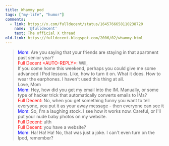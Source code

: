 ```yaml
---
title: Whammy pod
tags: ["my-life", "humor"]
comments:
  - link: https://x.com/fulldecent/status/1645766658110238720
    name: '@fulldecent'
    text: The official X thread
old-link: https://fulldecent.blogspot.com/2006/02/whammy.html
---
```


> <span style="color:blue;">Mom:</span> Are you saying that your friends are staying in that apartment past senior year?<br />
> <span style="color:red;">Full Decent &lt;AUTO-REPLY&gt;:</span> Will,<br />
If you come home this weekend, perhaps you could give me some advanced I Pod lessons. Like, how to turn it on. What it does. How to wear the earphones. I haven't used this thing at all.<br />
Love, Mom<br />
> <span style="color:blue;">Mom:</span> Hey, how did you get my email into the IM. Manually, or some type of hacker trick that automatically converts emails to IMs?<br />
> <span style="color:red;">Full Decent:</span> No, when you get something funny you want to tell everyone, you put it as your away message - then everyone can see it<br />
> <span style="color:blue;">Mom:</span> So, I'm a laughing stock. I see how it works now. Careful, or I'll put your nude baby photos on my website.<br />
> <span style="color:red;">Full Decent:</span> ulth<br />
> <span style="color:red;">Full Decent:</span> you have a website?<br />
> <span style="color:blue;">Mom:</span> Ha! Ha! Ha! No, that was just a joke. I can't even turn on the Ipod, remember?
